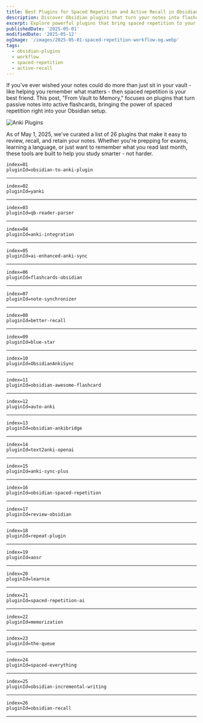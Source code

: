 ```yaml
---
title: Best Plugins for Spaced Repetition and Active Recall in Obsidian
description: Discover Obsidian plugins that turn your notes into flashcards, helping you master active recall with spaced repetition.
excerpt: Explore powerful plugins that bring spaced repetition to your notes - perfect for students, lifelong learners, and knowledge hoarders.
publishedDate: '2025-05-01'
modifiedDate: '2025-05-12'
ogImage: '/images/2025-05-01-spaced-repetition-workflow-og.webp'
tags:
  - obsidian-plugins
  - workflow
  - spaced-repetition
  - active-recall
---
```


If you've ever wished your notes could do more than just sit in your vault - like helping you remember what matters - then spaced repetition is your best friend. This post, "From Vault to Memory," focuses on plugins that turn passive notes into active flashcards, bringing the power of spaced repetition right into your Obsidian setup.

![Anki Plugins](/images/2025-05-01-spaced-repetition-workflow.webp)

As of May 1, 2025, we've curated a list of 26 plugins that make it easy to review, recall, and retain your notes. Whether you're prepping for exams, learning a language, or just want to remember what you read last month, these tools are built to help you study smarter - not harder.

```plugin
index=01
pluginId=obsidian-to-anki-plugin
```

---

```plugin
index=02
pluginId=yanki
```

---

```plugin
index=03
pluginId=qb-reader-parser
```

---

```plugin
index=04
pluginId=anki-integration
```

---

```plugin
index=05
pluginId=ai-enhanced-anki-sync
```

---

```plugin
index=06
pluginId=flashcards-obsidian
```

---

```plugin
index=07
pluginId=note-synchronizer
```

---

```plugin
index=08
pluginId=better-recall
```

---

```plugin
index=09
pluginId=blue-star
```

---

```plugin
index=10
pluginId=ObsidianAnkiSync
```

---

```plugin
index=11
pluginId=obsidian-awesome-flashcard
```

---

```plugin
index=12
pluginId=auto-anki
```

---

```plugin
index=13
pluginId=obsidian-ankibridge
```

---

```plugin
index=14
pluginId=text2anki-openai
```

---

```plugin
index=15
pluginId=anki-sync-plus
```

---

```plugin
index=16
pluginId=obsidian-spaced-repetition
```

---

```plugin
index=17
pluginId=review-obsidian
```

---

```plugin
index=18
pluginId=repeat-plugin
```

---

```plugin
index=19
pluginId=aosr
```

---

```plugin
index=20
pluginId=learnie
```

---

```plugin
index=21
pluginId=spaced-repetition-ai
```

---

```plugin
index=22
pluginId=memorization
```

---

```plugin
index=23
pluginId=the-queue
```

---

```plugin
index=24
pluginId=spaced-everything
```

---

```plugin
index=25
pluginId=obsidian-incremental-writing
```

---

```plugin
index=26
pluginId=obsidian-recall
```

---
